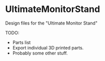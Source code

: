# UltimateMonitorStand
Design files for the "Ultimate Monitor Stand"

TODO:
- Parts list
- Export individual 3D printed parts.
- Probably some other stuff.
